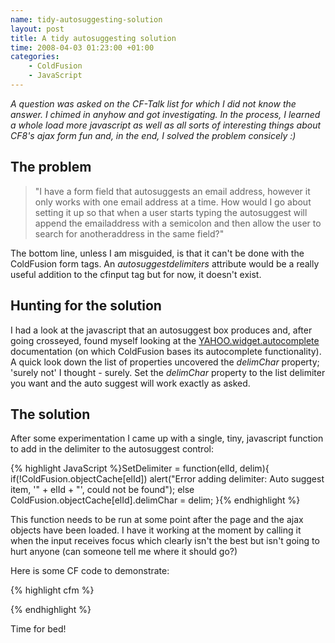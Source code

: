 ```yaml
--- 
name: tidy-autosuggesting-solution
layout: post
title: A tidy autosuggesting solution
time: 2008-04-03 01:23:00 +01:00
categories:
    - ColdFusion
    - JavaScript
---
```

*A question was asked on the CF-Talk list for which I did not know the answer. I chimed in anyhow and got investigating. In the process, I learned a whole load more javascript as well as all sorts of interesting things about CF8's ajax form fun and, in the end, I solved the problem consicely :)*

The problem
-----------

>"I have a form field that autosuggests an email address, however it only works with one email address at a time. How would I go
>about setting it up so that when a user starts typing the autosuggest will append the emailaddress with a semicolon and then 
>allow the user to search for anotheraddress in the same field?"

The bottom line, unless I am misguided, is that it can't be done with the ColdFusion form tags. An *autosuggestdelimiters* attribute would be a really useful addition to the cfinput tag but for now, it doesn't exist.

Hunting for the solution
------------------------

I had a look at the javascript that an autosuggest box produces and, after going crosseyed, found myself looking at the <a href="http://developer.yahoo.com/yui/docs/YAHOO.widget.AutoComplete.html">YAHOO.widget.autocomplete</a> documentation (on which ColdFusion bases its autocomplete functionality). A quick look down the list of properties uncovered the *delimChar* property; 'surely not' I thought - surely. Set the *delimChar* property to the list delimiter you want and the auto suggest will work exactly as asked.

The solution
------------

After some experimentation I came up with a single, tiny, javascript function to add in the delimiter to the autosuggest control:

{% highlight JavaScript %}SetDelimiter = function(elId, delim){
   if(!ColdFusion.objectCache[elId])
      alert("Error adding delimiter: Auto suggest item, '" + elId + "', could not be found");
   else
      ColdFusion.objectCache[elId].delimChar = delim;
}{% endhighlight %}

This function needs to be run at some point after the page and the ajax objects have been loaded. I have it working at the moment by calling it when the input receives focus which clearly isn't the best but isn't going to hurt anyone (can someone tell me where it should go?)

Here is some CF code to demonstrate:

{% highlight cfm %}
<script type="text/javascript" src="SetAutoSuggestDelimiter.js"></script>
<cfform action="" method="post">
	<cfinput name="person" autosuggest="cfc:foo.bar({cfautosuggestvalue})" onfocus="SetDelimiter('person',';')"/>
</cfform>
{% endhighlight %}

Time for bed!
